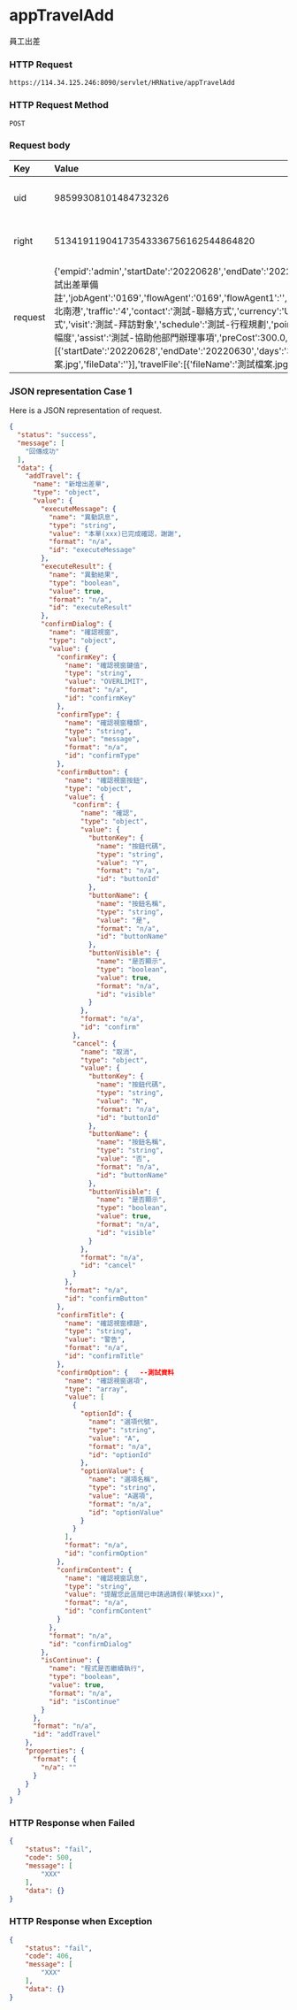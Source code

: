 # appTravelAdd
員工出差

### HTTP Request
```
https://114.34.125.246:8090/servlet/HRNative/appTravelAdd
```

### HTTP Request Method
```
POST
```

### Request body
| Key | Value | Type | Description |
|:----------|:-------------|:-----|:------------|
| uid | 98599308101484732326 | String | 需透過appLogin取得
| right | 51341911904173543336756162544864820 | String | 需透過appLogin取得 |
| request | {'empid':'admin','startDate':'20220628','endDate':'20220630','startTime':'1230','endTime':'1830','note':'AndyHou測試出差單備註','jobAgent':'0169','flowAgent':'0169','flowAgent1':'','flowAgent2':'','flowAgent3':'',"travelType":"A",'travelPlace':'台北南港','traffic':'4','contact':'測試-聯絡方式','currency':'USD','isHoliday':false,'people':'測試-出差人員及分工方式','visit':'測試-拜訪對象','schedule':'測試-行程規劃','point':'測試-訪談重點及預期效果','authorize':'測試-希望授權事項及幅度','assist':'測試-協助他部門辦理事項','preCost':300.0,'scheduleList':[{'startDate':'20220628','endDate':'20220630','days':'3','city':'台北'}],'scheduleFile':[{'fileName':'測試檔案.jpg','fileData':''}],'travelFile':[{'fileName':'測試檔案.jpg','fileData':''}]} | Object | 異動條件

### JSON representation Case 1
Here is a JSON representation of request.
```json
{
  "status": "success",
  "message": [
    "回傳成功"
  ],
  "data": {
    "addTravel": {
      "name": "新增出差單",
      "type": "object",
      "value": {
        "executeMessage": {
          "name": "異動訊息",
          "type": "string",
          "value": "本單(xxx)已完成確認，謝謝",
          "format": "n/a",
          "id": "executeMessage"
        },
        "executeResult": {
          "name": "異動結果",
          "type": "boolean",
          "value": true,
          "format": "n/a",
          "id": "executeResult"
        },
        "confirmDialog": {
          "name": "確認視窗",
          "type": "object",
          "value": {
            "confirmKey": {
              "name": "確認視窗鍵值",
              "type": "string",
              "value": "OVERLIMIT",
              "format": "n/a",
              "id": "confirmKey"
            },
            "confirmType": {
              "name": "確認視窗種類",
              "type": "string",
              "value": "message",
              "format": "n/a",
              "id": "confirmType"
            },
            "confirmButton": {
              "name": "確認視窗按鈕",
              "type": "object",
              "value": {
                "confirm": {
                  "name": "確認",
                  "type": "object",
                  "value": {
                    "buttonKey": {
                      "name": "按鈕代碼",
                      "type": "string",
                      "value": "Y",
                      "format": "n/a",
                      "id": "buttonId"
                    },
                    "buttonName": {
                      "name": "按鈕名稱",
                      "type": "string",
                      "value": "是",
                      "format": "n/a",
                      "id": "buttonName"
                    },
                    "buttonVisible": {
                      "name": "是否顯示",
                      "type": "boolean",
                      "value": true,
                      "format": "n/a",
                      "id": "visible"
                    }
                  },
                  "format": "n/a",
                  "id": "confirm"
                },
                "cancel": {
                  "name": "取消",
                  "type": "object",
                  "value": {
                    "buttonKey": {
                      "name": "按鈕代碼",
                      "type": "string",
                      "value": "N",
                      "format": "n/a",
                      "id": "buttonId"
                    },
                    "buttonName": {
                      "name": "按鈕名稱",
                      "type": "string",
                      "value": "否",
                      "format": "n/a",
                      "id": "buttonName"
                    },
                    "buttonVisible": {
                      "name": "是否顯示",
                      "type": "boolean",
                      "value": true,
                      "format": "n/a",
                      "id": "visible"
                    }
                  },
                  "format": "n/a",
                  "id": "cancel"
                }
              },
              "format": "n/a",
              "id": "confirmButton"
            },
            "confirmTitle": {
              "name": "確認視窗標題",
              "type": "string",
              "value": "警告",
              "format": "n/a",
              "id": "confirmTitle"
            },
            "confirmOption": {   --測試資料
              "name": "確認視窗選項",
              "type": "array",
              "value": [
                {
                  "optionId": {
                    "name": "選項代號",
                    "type": "string",
                    "value": "A",
                    "format": "n/a",
                    "id": "optionId"
                  },
                  "optionValue": {
                    "name": "選項名稱",
                    "type": "string",
                    "value": "A選項",
                    "format": "n/a",
                    "id": "optionValue"
                  }
                }
              ],
              "format": "n/a",
              "id": "confirmOption"
            },
            "confirmContent": {
              "name": "確認視窗訊息",
              "type": "string",
              "value": "提醒您此區間已申請過請假(單號xxx)",
              "format": "n/a",
              "id": "confirmContent"
            }
          },
          "format": "n/a",
          "id": "confirmDialog"
        },
        "isContinue": {
          "name": "程式是否繼續執行",
          "type": "boolean",
          "value": true,
          "format": "n/a",
          "id": "isContinue"
        }
      },
      "format": "n/a",
      "id": "addTravel"
    },
    "properties": {
      "format": {
        "n/a": ""
      }
    }
  }
}
```

### HTTP Response when Failed
```json
{
    "status": "fail",
    "code": 500,
    "message": [
        "XXX"
    ],
    "data": {}
}
```

### HTTP Response when Exception
```json
{
    "status": "fail",
    "code": 406,
    "message": [
        "XXX"
    ],
    "data": {}
}
```
